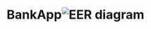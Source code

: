 # BankApp![EER diagram](https://github.com/asurelaba/BankApp/assets/130489863/8dd177ec-a141-4b1a-811c-42a24b0c5a19)
